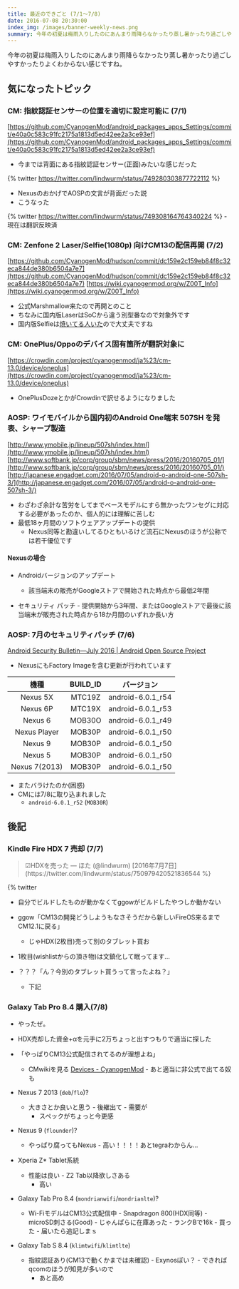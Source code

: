 ```yaml
---
title: 最近のできごと (7/1〜7/8)
date: 2016-07-08 20:30:00
index_img: /images/banner-weekly-news.png
summary: 今年の初夏は梅雨入りしたのにあんまり雨降らなかったり蒸し暑かったり過ごしやすかったりよくわからない感じですね。
---
```


今年の初夏は梅雨入りしたのにあんまり雨降らなかったり蒸し暑かったり過ごしやすかったりよくわからない感じですね。

<!--more-->

## 気になったトピック

### CM: 指紋認証センサーの位置を適切に設定可能に (7/1)

[https://github.com/CyanogenMod/android_packages_apps_Settings/commit/e40a0c583c91fc2175a1813d5ed42ee2a3ce93ef](https://github.com/CyanogenMod/android_packages_apps_Settings/commit/e40a0c583c91fc2175a1813d5ed42ee2a3ce93ef)

- 今までは背面にある指紋認証センサー(正面)みたいな感じだった

{% twitter https://twitter.com/lindwurm/status/749280303877722112 %}

- NexusのおかげでAOSPの文言が背面だった説
- こうなった

{% twitter https://twitter.com/lindwurm/status/749308164764340224 %}    - 現在は翻訳反映済

### CM: Zenfone 2 Laser/Selfie(1080p) 向けCM13の配信再開 (7/2)

[https://github.com/CyanogenMod/hudson/commit/dc159e2c159eb84f8c32eca844de380b6504a7e7](https://github.com/CyanogenMod/hudson/commit/dc159e2c159eb84f8c32eca844de380b6504a7e7)
[https://wiki.cyanogenmod.org/w/Z00T_Info](https://wiki.cyanogenmod.org/w/Z00T_Info)

- 公式Marshmallow来たので再開とのこと
- ちなみに国内版LaserはSoCから違う別型番なので対象外です
- 国内版Selfieは[焼いてる人いた](http://takumintdev.blogspot.jp/2016/05/zenfone-selfie-zd551kl-jpcustomrom.html)ので大丈夫ですね

### CM: OnePlus/Oppoのデバイス固有箇所が翻訳対象に

[https://crowdin.com/project/cyanogenmod/ja%23/cm-13.0/device/oneplus](https://crowdin.com/project/cyanogenmod/ja%23/cm-13.0/device/oneplus)

- OnePlusDozeとかがCrowdinで訳せるようになりました

### AOSP: ワイモバイルから国内初のAndroid One端末 507SH を発表、シャープ製造

[http://www.ymobile.jp/lineup/507sh/index.html](http://www.ymobile.jp/lineup/507sh/index.html)
[http://www.softbank.jp/corp/group/sbm/news/press/2016/20160705_01/](http://www.softbank.jp/corp/group/sbm/news/press/2016/20160705_01/)
[http://japanese.engadget.com/2016/07/05/android-o-android-one-507sh-3/](http://japanese.engadget.com/2016/07/05/android-o-android-one-507sh-3/)

- わざわざ余計な苦労をしてまでベースモデルにすら無かったワンセグに対応する必要があったのか、個人的には理解に苦しむ
- 最低18ヶ月間のソフトウェアアップデートの提供
    - Nexus同等と勘違いしてるひともいるけど流石にNexusのほうが公称では若干優位です

#### Nexusの場合

- Androidバージョンのアップデート
    - 該当端末の販売がGoogleストアで開始された時点から最低2年間

- セキュリティ パッチ    - 提供開始から3年間、またはGoogleストアで最後に該当端末が販売された時点から18か月間のいずれか長い方

### AOSP: 7月のセキュリティパッチ (7/6)

[Android Security Bulletin&mdash;July 2016 | Android Open Source Project](http://source.android.com/security/bulletin/2016-07-01.html)

- NexusにもFactory Imageを含む更新が行われています

|機種|BUILD_ID|バージョン|
|:--:|:------:|:--------:|
|Nexus 5X|MTC19Z|android-6.0.1_r54|
|Nexus 6P|MTC19X|android-6.0.1_r53|
|Nexus 6|MOB30O|android-6.0.1_r49|
|Nexus Player|MOB30P|android-6.0.1_r50|
|Nexus 9|MOB30P|android-6.0.1_r50|
|Nexus 5|MOB30P|android-6.0.1_r50|
|Nexus 7(2013)|MOB30P|android-6.0.1_r50|

- またバラけたのか(困惑)
- CMには7/8に取り込まれました
    - `android-6.0.1_r52` (`MOB30R`)

## 後記

### Kindle Fire HDX 7 売却 (7/7)

> <p lang="ja" dir="ltr">☑HDXを売った
> &mdash; ほた (@lindwurm) [2016年7月7日](https://twitter.com/lindwurm/status/750979420521836544 %}
{% twitter </p>

- 自分でビルドしたものが動かなくてggowがビルドしたやつしか動かない
- ggow「CM13の開発どうしようもなさそうだから新しいFireOS来るまでCM12.1に戻る」
    - じゃHDX(2枚目)売って別のタブレット買お

- 1枚目(wishlistからの頂き物)は文鎮化して眠ってます…
- ？？？「ん？今別のタブレット買うって言ったよね？」
    - 下記

### Galaxy Tab Pro 8.4 購入(7/8)

- やったぜ。
- HDX売却した資金+αを元手に2万ちょっと出すつもりで適当に探した
- 「やっぱりCM13公式配信されてるのが理想よね」
    - CMwikiを見る [Devices - CyanogenMod](http://bit.ly/cm13tablets)    - あと適当に非公式で出てる奴も

- Nexus 7 2013 (`deb`/`flo`)?
    - 大きさとか良いと思う
            - 後継出て
                    - 需要が
        - スペックがちょっと今更感

- Nexus 9 (`flounder`)?
    - やっぱり腐ってもNexus    - 高い！！！！あとtegraわからん…

- Xperia Z* Tablet系統
    - 性能は良い
            - Z2 Tab以降欲しさある
        - 高い

- Galaxy Tab Pro 8.4 (`mondrianwifi`/`mondrianlte`)?
    - Wi-FiモデルはCM13公式配信中    - Snapdragon 800(HDX同等)    - microSD刺さる(Good)    - じゃんぱらに在庫あった
            - ランクBで16k
                    - 買った
            - 届いたら追記しまｓ

- Galaxy Tab S 8.4 (`klimtwifi`/`klimtlte`)
    - 指紋認証あり(CM13で動くかまでは未確認)    - Exynosぽい？
            - できればqcomのほうが知見が多いので
        - あと高め
